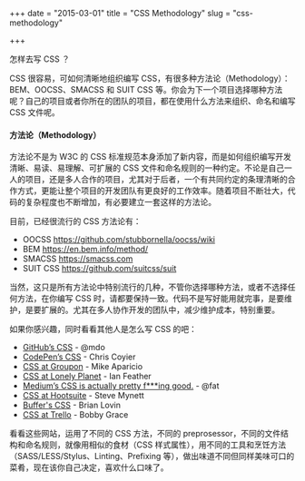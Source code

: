 +++
date = "2015-03-01"
title = "CSS Methodology"
slug = "css-methodology"

+++

怎样去写 CSS ？

CSS 很容易，可如何清晰地组织编写 CSS，有很多种方法论（Methodology）：BEM、OOCSS、SMACSS 和 SUIT CSS 等。你会为下一个项目选择哪种方法呢？自己的项目或者你所在的团队的项目，都在使用什么方法来组织、命名和编写 CSS 文件呢。

#### 方法论（Methodology）

方法论不是为 W3C 的 CSS 标准规范本身添加了新内容，而是如何组织编写开发清晰、易读、易理解、可扩展的 CSS 文件和命名规则的一种约定。不论是自己一人的项目，还是多人合作的项目，尤其对于后者，一个有共同约定的条理清晰的合作方式，更能让整个项目的开发团队有更良好的工作效率。随着项目不断壮大，代码的复杂程度也不断增加，有必要建立一套这样的方法论。

目前，已经很流行的 CSS 方法论有：

- OOCSS https://github.com/stubbornella/oocss/wiki
- BEM https://en.bem.info/method/
- SMACSS https://smacss.com
- SUIT CSS https://github.com/suitcss/suit

当然，这只是所有方法论中特别流行的几种，不管你选择哪种方法，或者不选择任何方法，在你编写 CSS 时，请都要保持一致。代码不是写好能用就完事，是要维护，是要扩展的。尤其在多人协作开发的团队中，减少维护成本，特别重要。

如果你感兴趣，同时看看其他人是怎么写 CSS 的吧：

- [GitHub’s CSS](http://markdotto.com/2014/07/23/githubs-css/) - @mdo
- [CodePen’s CSS](http://codepen.io/chriscoyier/blog/codepens-css) - Chris Coyier
- [CSS at Groupon](http://mikeaparicio.com/2014/08/10/css-at-groupon/) - Mike Aparicio
- [CSS at Lonely Planet](http://ianfeather.co.uk/css-at-lonely-planet/) - Ian Feather
- [Medium’s CSS is actually pretty f***ing good.](https://medium.com/@fat/mediums-css-is-actually-pretty-fucking-good-b8e2a6c78b06) - @fat
- [CSS at Hootsuite](http://code.hootsuite.com/css-at-hootsuite/) - Steve Mynett
- [Buffer's CSS](http://blog.brianlovin.com/buffers-css/) - Brian Lovin
- [CSS at Trello](http://blog.trello.com/refining-the-way-we-structure-our-css-at-trello/) - Bobby Grace

看看这些网站，运用了不同的 CSS 方法，不同的 preprosessor，不同的文件结构和命名规则，就像用相似的食材（CSS 样式属性），用不同的工具和烹饪方法（SASS/LESS/Stylus、Linting、Prefixing 等），做出味道不同但同样美味可口的菜肴，现在该你自己决定，喜欢什么口味了。
